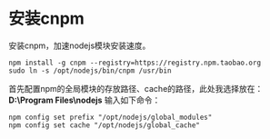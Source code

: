 # 安装cnpm

安装cnpm，加速nodejs模块安装速度。

```shell
npm install -g cnpm --registry=https://registry.npm.taobao.org
sudo ln -s /opt/nodejs/bin/cnpm /usr/bin
```

首先配置npm的全局模块的存放路径、cache的路径，此处我选择放在：**D:\Program Files\nodejs**
输入如下命令：

```shell
npm config set prefix "/opt/nodejs/global_modules"
npm config set cache "/opt/nodejs/global_cache"
```

